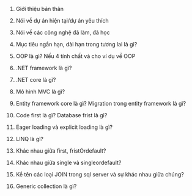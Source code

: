 1. Giới thiệu bản thân


2. Nói về dự án hiện tại/dự án yêu thích


3. Nói về các công nghệ đã làm, đã học


4. Mục tiêu ngắn hạn, dài hạn trong tương lai là gì?

5. OOP là gì? Nếu 4 tính chất và cho ví dụ về OOP

6. .NET framework là gì?

7. .NET core là gì?

8. Mô hình MVC là gì?

9. Entity framework core là gì? Migration trong entity framework là gì?

10. Code first là gì? Database frist là gì?

11. Eager loading và explicit loading là gì?

12. LINQ là gì?

13. Khác nhau giữa first, fristOrdefault?

14. Khác nhau giữa single và singleordefault?

15. Kể tên các loại JOIN trong sql server và sự khác nhau giữa chúng?

16. Generic collection là gì?
